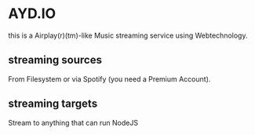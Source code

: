 # AYD.IO

this is a Airplay(r)(tm)-like Music streaming service using Webtechnology.

## streaming sources
From Filesystem or via Spotify (you need a Premium Account).

## streaming targets
Stream to anything that can run NodeJS
